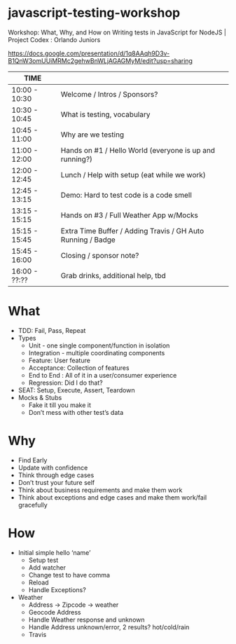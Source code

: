 # javascript-testing-workshop
Workshop: What, Why, and How on Writing tests in JavaScript for NodeJS | Project Codex : Orlando Juniors

https://docs.google.com/presentation/d/1q8AAqh9D3v-B1QnW3omUUiMRMc2gehwBnWLjAGAGMyM/edit?usp=sharing

| TIME | |
|---|---|
| 10:00 - 10:30 | Welcome / Intros / Sponsors? |
| 10:30 - 10:45 | What is testing, vocabulary |
| 10:45 - 11:00 | Why are we testing |
| 11:00 - 12:00 | Hands on #1 / Hello World (everyone is up and running?) |
| 12:00 - 12:45 | Lunch / Help with setup  (eat while we work) |
| 12:45 - 13:15 | Demo: Hard to test code is a code smell |
| 13:15 - 15:15 | Hands on #3 / Full Weather App w/Mocks |
| 15:15 - 15:45 | Extra Time Buffer / Adding Travis / GH Auto Running / Badge |
| 15:45 - 16:00 | Closing / sponsor note? |
| 16:00 - ??:?? | Grab drinks, additional help, tbd |

# What
- TDD: Fail, Pass, Repeat
- Types
  - Unit - one single component/function in isolation
  - Integration - multiple coordinating components
  - Feature: User feature
  - Acceptance: Collection of features
  - End to End : All of it in a user/consumer experience
  - Regression: Did I do that?
- SEAT: Setup, Execute, Assert, Teardown
- Mocks & Stubs
  - Fake it till you make it
  - Don’t mess with other test’s data

# Why
- Find Early
- Update with confidence
- Think through edge cases
- Don’t trust your future self
- Think about business requirements and make them work
- Think about exceptions and edge cases and make them work/fail gracefully

# How
- Initial simple hello ‘name’
  - Setup test
  - Add watcher
  - Change test to have comma
  - Reload
  - Handle Exceptions?
- Weather
  - Address -> Zipcode -> weather
  - Geocode Address
  - Handle Weather response and unknown
  - Handle Address unknown/error, 2 results? hot/cold/rain
  - Travis

